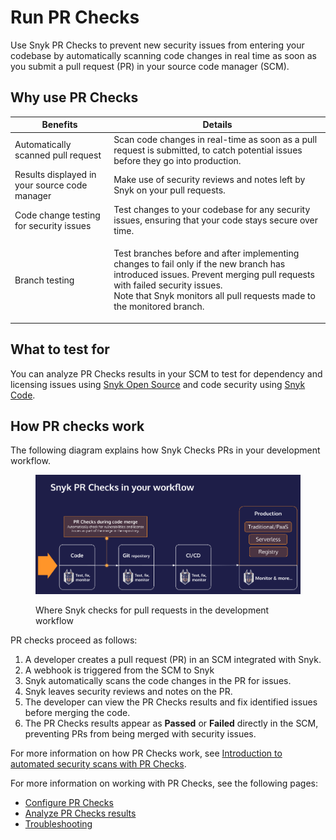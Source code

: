 # Run PR Checks

Use Snyk PR Checks to prevent new security issues from entering your codebase by automatically scanning code changes in real time as soon as you submit a pull request (PR) in your source code manager (SCM).

## Why use PR Checks

| Benefits                                      | Details                                                                                                                                                                                                                                                 |
| --------------------------------------------- | ------------------------------------------------------------------------------------------------------------------------------------------------------------------------------------------------------------------------------------------------------- |
| Automatically scanned pull request            | Scan code changes in real-time as soon as a pull request is submitted, to catch potential issues before they go into production.                                                                                                                        |
| Results displayed in your source code manager | Make use of security reviews and notes left by Snyk on your pull requests.                                                                                                                                                                              |
| Code change testing for security issues       | Test changes to your codebase for any security issues, ensuring that your code stays secure over time.                                                                                                                                                  |
| Branch testing                                | <p>Test branches before and after implementing changes to fail only if the new branch has introduced issues. Prevent merging pull requests with failed security issues. <br>Note that Snyk monitors all pull requests made to the monitored branch.</p> |

## What to test for

You can analyze PR Checks results in your SCM to test for dependency and licensing issues using [Snyk Open Source](../snyk-open-source/) and code security using [Snyk Code](../snyk-code/).

## How PR checks work

The following diagram explains how Snyk Checks PRs in your development workflow.

<figure><img src="../../.gitbook/assets/Screenshot 2022-09-20 at 11.27.44 (1) (1).png" alt="Where Snyk checks for pull requests in the development workflow."><figcaption><p>Where Snyk checks for pull requests in the development workflow</p></figcaption></figure>

PR checks proceed as follows:

1. A developer creates a pull request (PR) in an SCM integrated with Snyk.
2. A webhook is triggered from the SCM to Snyk
3. Snyk automatically scans the code changes in the PR for issues.
4. Snyk leaves security reviews and notes on the PR.
5. The developer can view the PR Checks results and fix identified issues before merging the code.
6. The PR Checks results appear as **Passed** or **Failed** directly in the SCM, preventing PRs from being merged with security issues.

For more information on how PR Checks work, see [Introduction to automated security scans with PR Checks](introduction-to-automated-security-scans-with-pr-checks.md).

For more information on working with PR Checks, see the following pages:

* [Configure PR Checks](configure-pr-checks.md)
* [Analyze PR Checks results](../../scan-applications/run-pr-checks/analyze-pr-checks-results.md)
* [Troubleshooting](troubleshooting.md)
